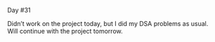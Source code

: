 Day #31<br>

Didn’t work on the project today, but I did my DSA problems as usual.<br>
Will continue with the project tomorrow.
